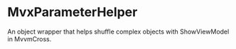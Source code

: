 # MvxParameterHelper
An object wrapper that helps shuffle complex objects with ShowViewModel in MvvmCross.
